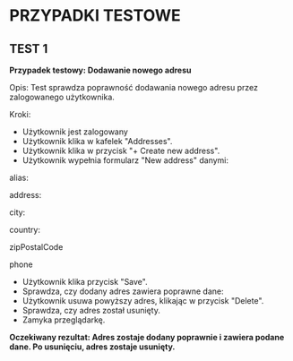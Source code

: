 # PRZYPADKI TESTOWE
## TEST 1
**Przypadek testowy: Dodawanie nowego adresu**

Opis:
Test sprawdza poprawność dodawania nowego adresu przez zalogowanego użytkownika.

Kroki:

* Użytkownik jest zalogowany
* Użytkownik klika w kafelek "Addresses".
* Użytkownik klika w przycisk "+ Create new address".
* Użytkownik wypełnia formularz "New address" danymi:

alias:
  
address: 

city:

country:

zipPostalCode

phone
  
* Użytkownik klika przycisk "Save".
* Sprawdza, czy dodany adres zawiera poprawne dane:
* Użytkownik usuwa powyższy adres, klikając w przycisk "Delete".
* Sprawdza, czy adres został usunięty.
* Zamyka przeglądarkę.
  
**Oczekiwany rezultat: Adres zostaje dodany poprawnie i zawiera podane dane. Po usunięciu, adres zostaje usunięty.**
